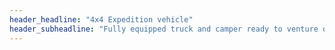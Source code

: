 ```yaml
---
header_headline: "4x4 Expedition vehicle"
header_subheadline: "Fully equipped truck and camper ready to venture off road"
---
```

